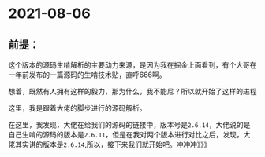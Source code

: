 # 2021-08-06

## 前提：

这个版本的源码生啃解析的主要动力来源，是因为我在掘金上面看到，有个大哥在一年前发布的一篇源码的生啃技术贴，直呼666啊。

想着，既然有人拥有这样的毅力，那为什么，我不能尼？所以就开始了这样的进程

这里，我是跟着大佬的脚步进行的源码解析。

在这里，我发现，大佬在给我们的源码的链接中，版本号是`2.6.14`，大佬说的是自己生啃的源码的版本是`2.6.11`，但是在我对两个版本进行对比之后，发现，大佬其实讲的版本是`2.6.14`,所以，接下来我们就开始吧。冲冲冲》》》



